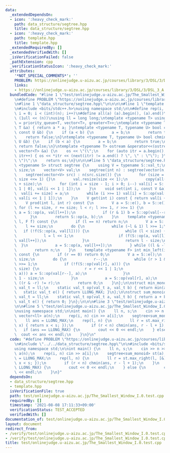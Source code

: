 ```yaml
---
data:
  _extendedDependsOn:
  - icon: ':heavy_check_mark:'
    path: data_structure/segtree.hpp
    title: data_structure/segtree.hpp
  - icon: ':heavy_check_mark:'
    path: template.hpp
    title: template.hpp
  _extendedRequiredBy: []
  _extendedVerifiedWith: []
  _isVerificationFailed: false
  _pathExtension: cpp
  _verificationStatusIcon: ':heavy_check_mark:'
  attributes:
    '*NOT_SPECIAL_COMMENTS*': ''
    PROBLEM: https://onlinejudge.u-aizu.ac.jp/courses/library/3/DSL/3/DSL_3_A
    links:
    - https://onlinejudge.u-aizu.ac.jp/courses/library/3/DSL/3/DSL_3_A
  bundledCode: "#line 1 \"test/onlinejudge.u-aizu.ac.jp/The_Smallest_Window_I.0.test.cpp\"\
    \n#define PROBLEM \"https://onlinejudge.u-aizu.ac.jp/courses/library/3/DSL/3/DSL_3_A\"\
    \n#line 1 \"data_structure/segtree.hpp\"\n\n\n\n#line 1 \"template.hpp\"\n\n\n\
    \n#include <bits/stdc++.h>\nusing namespace std;\n\n#define rep(i, n) for (int\
    \ i = 0; i < (int)(n); i++)\n#define all(a) (a).begin(), (a).end()\n#define bit(n)\
    \ (1ull << (n))\nusing ll = long long;\ntemplate <typename T> using priority_queue_rev\
    \ = priority_queue<T, vector<T>, greater<T>>;\ntemplate <typename T> T sq(const\
    \ T &a) { return a * a; }\ntemplate <typename T, typename U> bool chmax(T &a,\
    \ const U &b) {\n    if (a < b) {\n        a = b;\n        return true;\n    }\n\
    \    return false;\n}\ntemplate <typename T, typename U> bool chmin(T &a, const\
    \ U &b) {\n    if (b < a) {\n        a = b;\n        return true;\n    }\n   \
    \ return false;\n}\ntemplate <typename T> ostream &operator<<(ostream &os, const\
    \ vector<T> &a) {\n    os << \"(\";\n    for (auto itr = a.begin(); itr != a.end();\
    \ itr++) { os << *itr << (next(itr) != a.end() ? \", \" : \"\"); }\n    os <<\
    \ \")\";\n    return os;\n}\n\n\n#line 5 \"data_structure/segtree.hpp\"\n\ntemplate\
    \ <typename S> struct segtree {\n    using V = typename S::val_t;\n    int n,\
    \ size;\n    vector<V> val;\n    segtree(int n) : segtree(vector(n, S::e())) {}\n\
    \    segtree(vector<V> src) : n(src.size()) {\n        for (size = 1; size < n;\
    \ size <<= 1) {}\n        val.resize(size << 1);\n        copy(all(src), val.begin()\
    \ + size);\n        for (int i = size - 1; i > 0; i--) val[i] = S::op(val[i <<\
    \ 1 | 0], val[i << 1 | 1]);\n    }\n    void set(int i, const V &a) {\n      \
    \  val[i += size] = a;\n        while (i >>= 1) val[i] = S::op(val[i << 1 | 0],\
    \ val[i << 1 | 1]);\n    }\n    V get(int i) const { return val[i + size]; }\n\
    \    V prod(int l, int r) const {\n        V a = S::e(), b = S::e();\n       \
    \ for (l += size, r += size; l < r; l >>= 1, r >>= 1) {\n            if (l & 1)\
    \ a = S::op(a, val[l++]);\n            if (r & 1) b = S::op(val[--r], b);\n  \
    \      }\n        return S::op(a, b);\n    }\n    template <typename F> int max_right(int\
    \ l, F f) const {\n        if (l == n) return n;\n        V a = S::e();\n    \
    \    l += size;\n        do {\n            while (~l & 1) l >>= 1;\n         \
    \   if (!f(S::op(a, val[l]))) {\n                while (l < size) {\n        \
    \            l = l << 1;\n                    if (f(S::op(a, val[l]))) a = S::op(a,\
    \ val[l++]);\n                }\n                return l - size;\n          \
    \  }\n            a = S::op(a, val[l++]);\n        } while ((l & -l) != l);\n\
    \        return n;\n    }\n    template <typename F> int min_left(int r, F f)\
    \ const {\n        if (r == 0) return 0;\n        V a = S::e();\n        r +=\
    \ size;\n        do {\n            r--;\n            while (r > 1 && r & 1) r\
    \ >>= 1;\n            if (!f(S::op(val[r], a))) {\n                while (r <\
    \ size) {\n                    r = r << 1 | 1;\n                    if (f(S::op(val[r],\
    \ a))) a = S::op(val[r--], a);\n                }\n                return r +\
    \ 1 - size;\n            }\n            a = S::op(val[r], a);\n        } while\
    \ ((r & -r) != r);\n        return 0;\n    }\n};\n\nstruct min_monoid {\n    using\
    \ val_t = ll;\n    static val_t op(val_t a, val_t b) { return min(a, b); }\n \
    \   static val_t e() { return LLONG_MAX; }\n};\n\nstruct sum_monoid {\n    using\
    \ val_t = ll;\n    static val_t op(val_t a, val_t b) { return a + b; }\n    static\
    \ val_t e() { return 0; }\n};\n\n\n#line 3 \"test/onlinejudge.u-aizu.ac.jp/The_Smallest_Window_I.0.test.cpp\"\
    \n\n#line 5 \"test/onlinejudge.u-aizu.ac.jp/The_Smallest_Window_I.0.test.cpp\"\
    \nusing namespace std;\n\nint main() {\n    ll n, s;\n    cin >> n >> s;\n   \
    \ vector<ll> a(n);\n    rep(i, n) cin >> a[i];\n    segtree<sum_monoid> st(a);\n\
    \    ll ans = LLONG_MAX;\n    rep(l, n) {\n        ll r = st.max_right(l, [&](ll\
    \ x) { return x < s; });\n        if (r < n) chmin(ans, r - l + 1);\n    }\n \
    \   if (ans == LLONG_MAX) {\n        cout << 0 << endl;\n    } else {\n      \
    \  cout << ans << endl;\n    }\n}\n"
  code: "#define PROBLEM \"https://onlinejudge.u-aizu.ac.jp/courses/library/3/DSL/3/DSL_3_A\"\
    \n#include \"../../data_structure/segtree.hpp\"\n\n#include <bits/stdc++.h>\n\
    using namespace std;\n\nint main() {\n    ll n, s;\n    cin >> n >> s;\n    vector<ll>\
    \ a(n);\n    rep(i, n) cin >> a[i];\n    segtree<sum_monoid> st(a);\n    ll ans\
    \ = LLONG_MAX;\n    rep(l, n) {\n        ll r = st.max_right(l, [&](ll x) { return\
    \ x < s; });\n        if (r < n) chmin(ans, r - l + 1);\n    }\n    if (ans ==\
    \ LLONG_MAX) {\n        cout << 0 << endl;\n    } else {\n        cout << ans\
    \ << endl;\n    }\n}"
  dependsOn:
  - data_structure/segtree.hpp
  - template.hpp
  isVerificationFile: true
  path: test/onlinejudge.u-aizu.ac.jp/The_Smallest_Window_I.0.test.cpp
  requiredBy: []
  timestamp: '2021-08-08 17:11:33+09:00'
  verificationStatus: TEST_ACCEPTED
  verifiedWith: []
documentation_of: test/onlinejudge.u-aizu.ac.jp/The_Smallest_Window_I.0.test.cpp
layout: document
redirect_from:
- /verify/test/onlinejudge.u-aizu.ac.jp/The_Smallest_Window_I.0.test.cpp
- /verify/test/onlinejudge.u-aizu.ac.jp/The_Smallest_Window_I.0.test.cpp.html
title: test/onlinejudge.u-aizu.ac.jp/The_Smallest_Window_I.0.test.cpp
---
```

